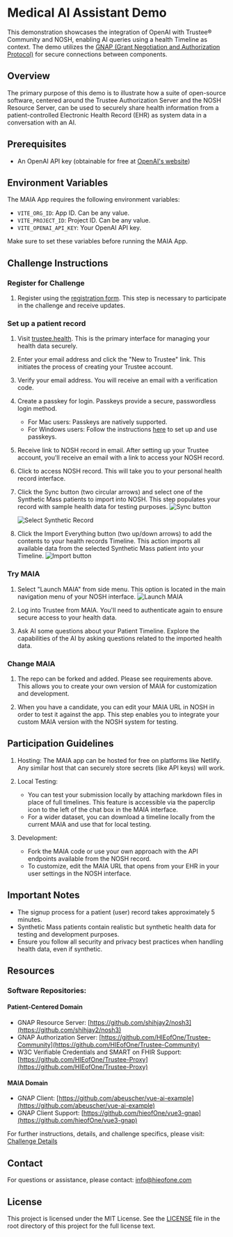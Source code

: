 # Medical AI Assistant Demo

This demonstration showcases the integration of OpenAI with Trustee® Community and NOSH, enabling AI queries using a health Timeline as context. The demo utilizes the [GNAP (Grant Negotiation and Authorization Protocol)](https://ldapwiki.com/wiki/Wiki.jsp?page=Grant%20Negotiation%20and%20Authorization%20Protocol) for secure connections between components.

## Overview

The primary purpose of this demo is to illustrate how a suite of open-source software, centered around the Trustee Authorization Server and the NOSH Resource Server, can be used to securely share health information from a patient-controlled Electronic Health Record (EHR) as system data in a conversation with an AI.

## Prerequisites

- An OpenAI API key (obtainable for free at [OpenAI's website](https://openai.com))

## Environment Variables

The MAIA App requires the following environment variables:

- `VITE_ORG_ID`: App ID. Can be any value.
- `VITE_PROJECT_ID`: Project ID. Can be any value.
- `VITE_OPENAI_API_KEY`: Your OpenAI API key.

Make sure to set these variables before running the MAIA App.

## Challenge Instructions

### Register for Challenge

1. Register using the [registration form](https://forms.gle/UzVJkqoibtPyEzc16).
   This step is necessary to participate in the challenge and receive updates.

### Set up a patient record

1. Visit [trustee.health](https://trustee.health).
   This is the primary interface for managing your health data securely.

2. Enter your email address and click the "New to Trustee" link.
   This initiates the process of creating your Trustee account.

3. Verify your email address.
   You will receive an email with a verification code.

4. Create a passkey for login.
   Passkeys provide a secure, passwordless login method.

   - For Mac users: Passkeys are natively supported.
   - For Windows users: Follow the instructions [here](https://support.microsoft.com/en-us/account-billing/signing-in-with-a-passkey-09a49a86-ca47-406c-8acc-ed0e3c852c6d) to set up and use passkeys.

5. Receive link to NOSH record in email.
   After setting up your Trustee account, you'll receive an email with a link to access your NOSH record.

6. Click to access NOSH record.
   This will take you to your personal health record interface.

7. Click the Sync button (two circular arrows) and select one of the Synthetic Mass patients to import into NOSH.
   This step populates your record with sample health data for testing purposes.
   ![Sync button](https://github.com/abeuscher/vue-ai-example/blob/main/public/ss-1.png)

   ![Select Synthetic Record](https://github.com/abeuscher/vue-ai-example/blob/main/public/ss-4.png)

8. Click the Import Everything button (two up/down arrows) to add the contents to your health records Timeline.
   This action imports all available data from the selected Synthetic Mass patient into your Timeline.
   ![Import button](https://github.com/abeuscher/vue-ai-example/blob/main/public/ss-2.png)

### Try MAIA

1. Select "Launch MAIA" from side menu.
   This option is located in the main navigation menu of your NOSH interface.
   ![Launch MAIA](https://github.com/abeuscher/vue-ai-example/blob/main/public/ss-3.png)

2. Log into Trustee from MAIA.
   You'll need to authenticate again to ensure secure access to your health data.

3. Ask AI some questions about your Patient Timeline.
   Explore the capabilities of the AI by asking questions related to the imported health data.

### Change MAIA

1. The repo can be forked and added. Please see requirements above.
   This allows you to create your own version of MAIA for customization and development.

2. When you have a candidate, you can edit your MAIA URL in NOSH in order to test it against the app.
   This step enables you to integrate your custom MAIA version with the NOSH system for testing.

## Participation Guidelines

1. Hosting: The MAIA app can be hosted for free on platforms like Netlify. Any similar host that can securely store secrets (like API keys) will work.

2. Local Testing:

   - You can test your submission locally by attaching markdown files in place of full timelines. This feature is accessible via the paperclip icon to the left of the chat box in the MAIA interface.
   - For a wider dataset, you can download a timeline locally from the current MAIA and use that for local testing.

3. Development:
   - Fork the MAIA code or use your own approach with the API endpoints available from the NOSH record.
   - To customize, edit the MAIA URL that opens from your EHR in your user settings in the NOSH interface.

## Important Notes

- The signup process for a patient (user) record takes approximately 5 minutes.
- Synthetic Mass patients contain realistic but synthetic health data for testing and development purposes.
- Ensure you follow all security and privacy best practices when handling health data, even if synthetic.

## Resources

### Software Repositories:

#### Patient-Centered Domain

- GNAP Resource Server: [https://github.com/shihjay2/nosh3](https://github.com/shihjay2/nosh3)
- GNAP Authorization Server: [https://github.com/HIEofOne/Trustee-Community](https://github.com/HIEofOne/Trustee-Community)
- W3C Verifiable Credentials and SMART on FHIR Support: [https://github.com/HIEofOne/Trustee-Proxy](https://github.com/HIEofOne/Trustee-Proxy)

#### MAIA Domain

- GNAP Client: [https://github.com/abeuscher/vue-ai-example](https://github.com/abeuscher/vue-ai-example)
- GNAP Client Support: [https://github.com/hieofOne/vue3-gnap](https://github.com/hieofOne/vue3-gnap)

For further instructions, details, and challenge specifics, please visit: [Challenge Details](https://pages.pathcheck.org/patient-journey-challenge)

## Contact

For questions or assistance, please contact: info@hieofone.com

## License

This project is licensed under the MIT License. See the [LICENSE](LICENSE) file in the root directory of this project for the full license text.
